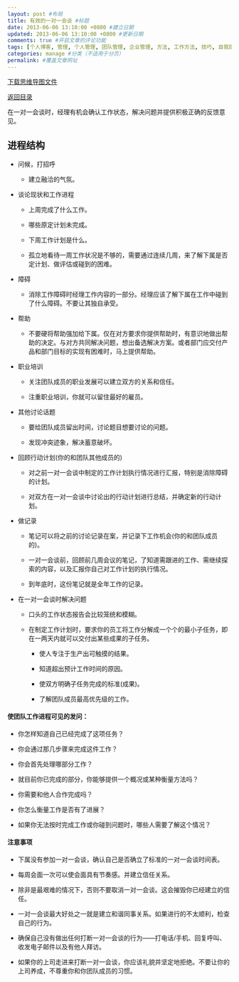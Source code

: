 ```yaml
---
layout: post #布局
title: 有效的一对一会谈 #标题
date: 2013-06-06 13:10:00 +0800 #建立日期
updated: 2013-06-06 13:10:00 +0800 #更新日期
comments: true #开启文章的评论功能
tags: [个人博客, 管理, 个人管理, 团队管理, 企业管理, 方法, 工作方法, 技巧, 自我提升] #标签（不适用于分页）
categories: manage #分类（不适用于分页）
permalink: #覆盖文章网址
---
```


[下载思维导图文件](https://docs.google.com/file/d/0B7UFT4BR96esb3B1OEVYX3VQb00/edit?usp=sharing)

[返回目录](/manage/2013/04/07/Behind-closed-doors-secrets-of-great-management/)

在一对一会谈时，经理有机会确认工作状态，解决问题并提供积极正确的反馈意见。

## 进程结构

- 问候，打招呼

    - 建立融洽的气氛。

- 谈论现状和工作进程

    - 上周完成了什么工作。

    - 哪些原定计划未完成。

    - 下周工作计划是什么。

    - 孤立地看待一周工作状况是不够的，需要通过连续几周，来了解下属是否定计划、做评估或碰到的困难。

- 障碍

    - 消除工作障碍时经理工作内容的一部分。经理应该了解下属在工作中碰到了什么障碍。不要让其独自承受。

- 帮助

    - 不要硬将帮助强加给下属。仅在对方要求你提供帮助时，有意识地做出帮助的决定。与对方共同解决问题，想出备选解决方案。或者部门应交付产品和部门目标的实现有困难时，马上提供帮助。

- 职业培训

    - 关注团队成员的职业发展可以建立双方的关系和信任。

    - 注重职业培训，你就可以留住最好的雇员。

- 其他讨论话题

    - 要给团队成员留出时间，讨论题目想要讨论的问题。

    - 发现冲突迹象，解决蓄意破坏。

- 回顾行动计划(你的和团队其他成员的)

    - 对之前一对一会谈中制定的工作计划执行情况进行汇报，特别是消除障碍的计划。

    - 对双方在一对一会谈中讨论出的行动计划进行总结，并确定新的行动计划。

- 做记录

    - 笔记可以将之前的讨论记录在案，并记录下工作机会(你的和团队成员的)。

    - 一对一会谈前，回顾前几周会议的笔记，了知道需跟进的工作、需继续探索的内容，以及汇报你自己对工作计划的执行情况。

    - 到年底时，这份笔记就是全年工作的记录。

- 在一对一会谈时解决问题

    - 口头的工作状态报告会比较笼统和模糊。

    - 在制定工作计划时，要求你的员工将工作分解成一个个的最小子任务，即在一两天内就可以交付出某些成果的子任务。

        - 使人专注于生产出可触摸的结果。
        
        - 知道超出预计工作时间的原因。

        - 使双方明确子任务完成的标准(成果)。

        - 了解团队成员最高优先级的工作。

#### 使团队工作进程可见的发问：

- 你怎样知道自己已经完成了这项任务？

- 你会通过那几步骤来完成这件工作？

- 你会首先处理哪部分工作？

- 就目前你已完成的部分，你能够提供一个概况或某种衡量方法吗？

- 你需要和他人合作完成吗？

- 你怎么衡量工作是否有了进展？

- 如果你无法按时完成工作或你碰到问题时，哪些人需要了解这个情况？

#### 注意事项

- 下属没有参加一对一会谈，确认自己是否确立了标准的一对一会谈时间表。

- 每周会面一次可以使会面具有节奏感。并建立信任关系。

- 除非是最艰难的情况下，否则不要取消一对一会谈。这会摧毁你已经建立的信任。

- 一对一会谈最大好处之一就是建立和谐同事关系。如果进行的不太顺利，检查自己的行为。

- 确保自己没有做出任何打断一对一会谈的行为——打电话/手机、回复呼叫、收发电子邮件以及有他人拜访。

- 如果你的上司走进来打断一对一会谈，你应该礼貌并坚定地拒绝。不要让你的上司养成，不尊重你和你团队成员的习惯。